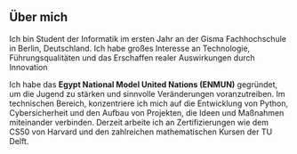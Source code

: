 ## Über mich
Ich bin Student der Informatik im ersten Jahr an der Gisma Fachhochschule in Berlin, Deutschland. Ich habe großes Interesse an Technologie, Führungsqualitäten und das Erschaffen realer Auswirkungen durch Innovation

Ich habe das **Egypt National Model United Nations (ENMUN)** gegründet, um die Jugend zu stärken und sinnvolle Veränderungen voranzutreiben. Im technischen Bereich, konzentriere ich mich auf die Entwicklung von Python, Cybersicherheit und den Aufbau von Projekten, die Ideen und Maßnahmen miteinander verbinden. Derzeit arbeite ich an Zertifizierungen wie dem CS50 von Harvard und den zahlreichen mathematischen Kursen der TU Delft.
